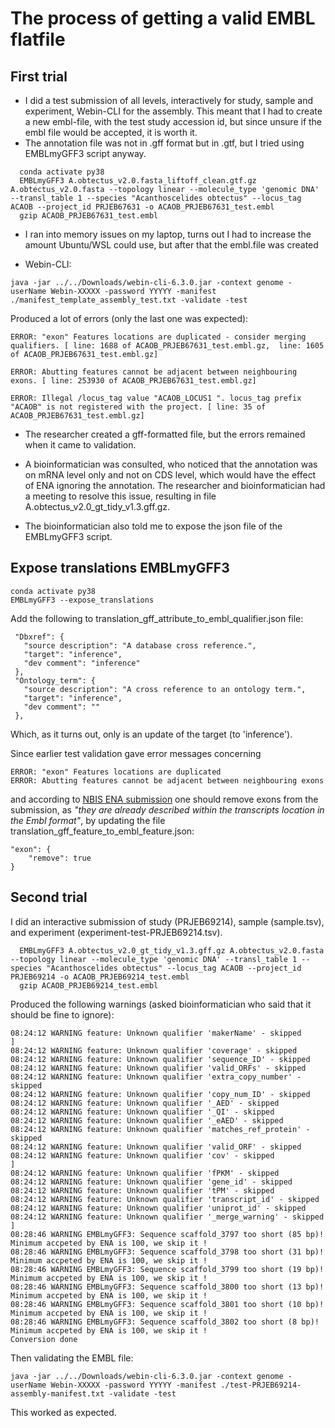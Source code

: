 # The process of getting a valid EMBL flatfile

## First trial

* I did a test submission of all levels, interactively for study, sample and experiment, Webin-CLI for the assembly. This meant that I had to create a new embl-file, with the test study accession id, but since unsure if the embl file would be accepted, it is worth it.
* The annotation file was not in .gff format but in .gtf, but I tried using EMBLmyGFF3 script anyway.

```
  conda activate py38
  EMBLmyGFF3 A.obtectus_v2.0.fasta_liftoff_clean.gtf.gz A.obtectus_v2.0.fasta --topology linear --molecule_type 'genomic DNA' --transl_table 1 --species "Acanthoscelides obtectus" --locus_tag ACAOB --project_id PRJEB67631 -o ACAOB_PRJEB67631_test.embl
  gzip ACAOB_PRJEB67631_test.embl
```
* I ran into memory issues on my laptop, turns out I had to increase the amount Ubuntu/WSL could use, but after that the embl.file was created

* Webin-CLI:
```
java -jar ../../Downloads/webin-cli-6.3.0.jar -context genome -userName Webin-XXXXX -password YYYYY -manifest ./manifest_template_assembly_test.txt -validate -test
```
Produced a lot of errors (only the last one was expected):
```
ERROR: "exon" Features locations are duplicated - consider merging qualifiers. [ line: 1688 of ACAOB_PRJEB67631_test.embl.gz,  line: 1605 of ACAOB_PRJEB67631_test.embl.gz]
```
```
ERROR: Abutting features cannot be adjacent between neighbouring exons. [ line: 253930 of ACAOB_PRJEB67631_test.embl.gz]
```
```
ERROR: Illegal /locus_tag value "ACAOB_LOCUS1 ". locus_tag prefix "ACAOB" is not registered with the project. [ line: 35 of ACAOB_PRJEB67631_test.embl.gz]
```

* The researcher created a gff-formatted file, but the errors remained when it came to validation.

* A bioinformatician was consulted, who noticed that the annotation was on mRNA level only and not on CDS level, which would have the effect of ENA ignoring the annotation. The researcher and bioinformatician had a meeting to resolve this issue, resulting in file A.obtectus_v2.0_gt_tidy_v1.3.gff.gz.

* The bioinformatician also told me to expose the json file of the EMBLmyGFF3 script.

## Expose translations EMBLmyGFF3

```
conda activate py38
EMBLmyGFF3 --expose_translations
```
Add the following to translation_gff_attribute_to_embl_qualifier.json file:
```
 "Dbxref": {
   "source description": "A database cross reference.",
   "target": "inference",
   "dev comment": "inference"
 },
 "Ontology_term": {
   "source description": "A cross reference to an ontology term.",
   "target": "inference",
   "dev comment": ""
 },
```
Which, as it turns out, only is an update of the target (to 'inference').

Since earlier test validation gave error messages concerning 
```
ERROR: "exon" Features locations are duplicated
ERROR: Abutting features cannot be adjacent between neighbouring exons
```
and according to [NBIS ENA submission](https://github.com/NBISweden/annotation-cluster/wiki/ENA-submission#create-embl-file) one should remove exons from the submission, as *"they are already described within the transcripts location in the Embl format"*, by updating the file translation_gff_feature_to_embl_feature.json:

```
"exon": {
    "remove": true
}
```

## Second trial

I did an interactive submission of study (PRJEB69214), sample (sample.tsv), and experiment (experiment-test-PRJEB69214.tsv).

```
  EMBLmyGFF3 A.obtectus_v2.0_gt_tidy_v1.3.gff.gz A.obtectus_v2.0.fasta --topology linear --molecule_type 'genomic DNA' --transl_table 1 --species "Acanthoscelides obtectus" --locus_tag ACAOB --project_id PRJEB69214 -o ACAOB_PRJEB69214_test.embl
  gzip ACAOB_PRJEB69214_test.embl
```

Produced the following warnings (asked bioinformatician who said that it should be fine to ignore):
```
08:24:12 WARNING feature: Unknown qualifier 'makerName' - skipped              ]
08:24:12 WARNING feature: Unknown qualifier 'coverage' - skipped
08:24:12 WARNING feature: Unknown qualifier 'sequence_ID' - skipped
08:24:12 WARNING feature: Unknown qualifier 'valid_ORFs' - skipped
08:24:12 WARNING feature: Unknown qualifier 'extra_copy_number' - skipped
08:24:12 WARNING feature: Unknown qualifier 'copy_num_ID' - skipped
08:24:12 WARNING feature: Unknown qualifier '_AED' - skipped
08:24:12 WARNING feature: Unknown qualifier '_QI' - skipped
08:24:12 WARNING feature: Unknown qualifier '_eAED' - skipped
08:24:12 WARNING feature: Unknown qualifier 'matches_ref_protein' - skipped
08:24:12 WARNING feature: Unknown qualifier 'valid_ORF' - skipped
08:24:12 WARNING feature: Unknown qualifier 'cov' - skipped                    ]
08:24:12 WARNING feature: Unknown qualifier 'fPKM' - skipped
08:24:12 WARNING feature: Unknown qualifier 'gene_id' - skipped
08:24:12 WARNING feature: Unknown qualifier 'tPM' - skipped
08:24:12 WARNING feature: Unknown qualifier 'transcript_id' - skipped
08:24:12 WARNING feature: Unknown qualifier 'uniprot_id' - skipped
08:24:12 WARNING feature: Unknown qualifier '_merge_warning' - skipped         ]
08:28:46 WARNING EMBLmyGFF3: Sequence scaffold_3797 too short (85 bp)! Minimum accpeted by ENA is 100, we skip it !
08:28:46 WARNING EMBLmyGFF3: Sequence scaffold_3798 too short (31 bp)! Minimum accpeted by ENA is 100, we skip it !
08:28:46 WARNING EMBLmyGFF3: Sequence scaffold_3799 too short (19 bp)! Minimum accpeted by ENA is 100, we skip it !
08:28:46 WARNING EMBLmyGFF3: Sequence scaffold_3800 too short (13 bp)! Minimum accpeted by ENA is 100, we skip it !
08:28:46 WARNING EMBLmyGFF3: Sequence scaffold_3801 too short (10 bp)! Minimum accpeted by ENA is 100, we skip it !
08:28:46 WARNING EMBLmyGFF3: Sequence scaffold_3802 too short (8 bp)! Minimum accpeted by ENA is 100, we skip it !
Conversion done
```

Then validating the EMBL file:

```
java -jar ../../Downloads/webin-cli-6.3.0.jar -context genome -userName Webin-XXXXX -password YYYYY -manifest ./test-PRJEB69214-assembly-manifest.txt -validate -test
```

This worked as expected.